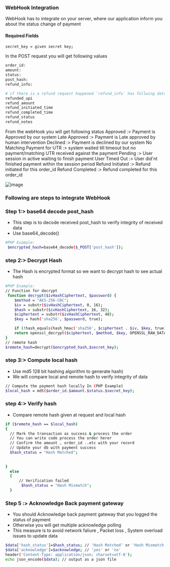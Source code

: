 
### WebHook Integration 

WebHook has to integrate on your server, where our application inform you about the status change of payment

#### Required Fields
```sh
secret_key = given secret key;
```

In the POST request you will get following values
```sh 
order_id:
amount:
status:
post_hash:
refund_info:
```

```sh 
# if there is a refund request happened `refund_info` has follwing data 
refunded_upi 
refund_amount
refund_initiated_time
refund_completed_time
refund_status
refund_notes
```                

 From the webHook you will get following status
        Approved	:> Payment is Approved by our system
        Late Approved :> Payment is Late approved by human intervention
        Declined :>	Payment is declined by our system
        No Matching Payment for UTR	:> system waited till timeout but no payment/matching UTR received against the payment 
        Pending	:> User session in active waiting to finish payment
        User Timed Out :>	User did'nt finished payment within the session period
        Refund Initiated :> Refund initiated for this order_id
        Refund Completed :> Refund completed for this order_id

![image](https://user-images.githubusercontent.com/30625676/213218551-7deef0e1-2812-421c-8845-767a5207fef6.png)


### Following are steps to integrate WebHook
### Step 1:> base64 decode post_hash
- This step is to decode received post_hash to verify integrity of received data
- Use base64_decode()
```sh
#PHP Example:
 $encrypted_hash=base64_decode($_POST['post_hash']);
```

### step 2:> Decrypt Hash 
- The Hash is encrypted format so we want to decrypt hash to see actual hash
```sh
#PHP Example:
// Function for decrypt
 function decrypt($ivHashCiphertext, $password) {
    $method = "AES-256-CBC";
    $iv = substr($ivHashCiphertext, 0, 16);
    $hash = substr($ivHashCiphertext, 16, 32);
    $ciphertext = substr($ivHashCiphertext, 48);
    $key = hash('sha256', $password, true);

    if (!hash_equals(hash_hmac('sha256', $ciphertext . $iv, $key, true), $hash)) return null;
    return openssl_decrypt($ciphertext, $method, $key, OPENSSL_RAW_DATA, $iv);
}
// remote hash 
$remote_hash=decrypt($encrypted_hash,$secret_key);
```


### step 3:>  Compute local hash 
- Use md5 128 bit hashing algorithm to generate hash)
- We will compare local and remote hash to verify integrity of data

```sh
// Compute the payment hash locally In (PHP Example)
$local_hash = md5($order_id.$amount.$status.$secret_key);  
```
### step 4:>  Verify hash 
- Compare remote hash given at request and local hash 
```sh 
if ($remote_hash == $local_hash)
{
  // Mark the transaction as success & process the order
  // You can write code process the order herer
  // Confirm the amount , order_id ..etc with your record
  // Update your db with payment success
  $hash_status = "Hash Matched";
  
    
}
  else
  {
      // Verification failed
       $hash_status = "Hash Mismatch";
  }
```
### Step 5 :>  Acknowledge Back payment gateway 
-  You should  Acknowledge back payment gateway that you logged the status of payment  
-  Otherwise you will get multiple acknowledge polling 
- This measure is to avoid network faliure , Packet loss , System overload issues to update data 

```sh
$data['hash_status']=$hash_status; // 'Hash Matched' or 'Hash Mismatch' 
$data['acknowledge']=$acknowledge; // 'yes' or 'no'
header('Content-Type: application/json; charset=utf-8');
echo json_encode($data); // output as a json file
```

       





